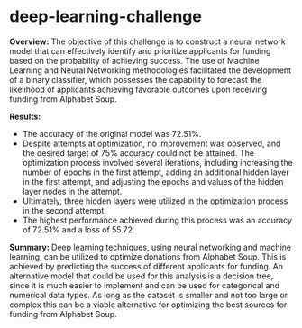 # deep-learning-challenge

**Overview:**
The objective of this challenge is to construct a neural network model that can effectively identify and prioritize applicants for funding based on the probability of achieving success. The use of Machine Learning and Neural Networking methodologies facilitated the development of a binary classifier, which possesses the capability to forecast the likelihood of applicants achieving favorable outcomes upon receiving funding from Alphabet Soup. 

**Results:**
* The accuracy of the original model was 72.51%. 
* Despite attempts at optimization, no improvement was observed, and the desired target of 75% accuracy could not be attained. The optimization process involved several iterations, including increasing the number of epochs in the first attempt, adding an additional hidden layer in the first attempt, and adjusting the epochs and values of the hidden layer nodes in the attempt.
* Ultimately, three hidden layers were utilized in the optimization process in the second attempt.
* The highest performance achieved during this process was an accuracy of 72.51% and a loss of 55.72.

**Summary:**
Deep learning techniques, using neural networking and machine learning, can be utilized to optimize donations from Alphabet Soup. This is achieved by predicting the success of different applicants for funding. 
An alternative model that could be used for this analysis is a decision tree, since it is much easier to implement and can be used for categorical and numerical data types. As long as the dataset is smaller and not too large or complex this can be a viable alternative for optimizing the best sources for funding from Alphabet Soup.


